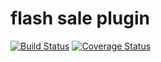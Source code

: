 # flash sale plugin

[![Build Status](https://travis-ci.org/eccubevn/flash-sale.svg?branch=master)](https://travis-ci.org/eccubevn/flash-sale)
[![Coverage Status](https://coveralls.io/repos/github/eccubevn/flash-sale/badge.svg?branch=master)](https://coveralls.io/github/eccubevn/flash-sale?branch=master)